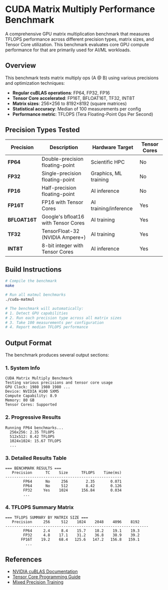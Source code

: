 # CUDA Matrix Multiply Performance Benchmark

A comprehensive GPU matrix multiplication benchmark that measures TFLOPS performance across different precision types, matrix sizes, and Tensor Core utilization. This benchmark evaluates core GPU compute performance for that are primarily used for AI/ML workloads.

## Overview

This benchmark tests matrix multiply ops (A @ B) using various precisions and optimization techniques:

- **Regular cuBLAS operations**: FP64, FP32, FP16
- **Tensor Core accelerated**: FP16T, BFLOAT16T, TF32, INT8T
- **Matrix sizes**: 256×256 to 8192×8192 (square matrices)
- **Statistical accuracy**: Median of 100 measurements per config
- **Performance metric**: TFLOPS (Tera Floating-Point Ops Per Second)

## Precision Types Tested

| Precision | Description | Hardware Target | Tensor Cores |
|-----------|-------------|-----------------|--------------|
| **FP64** | Double-precision floating-point | Scientific HPC | No |
| **FP32** | Single-precision floating-point | Graphics, ML training | No |
| **FP16** | Half-precision floating-point | AI inference | No |
| **FP16T** | FP16 with Tensor Cores | AI training/inference | Yes |
| **BFLOAT16T** | Google's bfloat16 with Tensor Cores | AI training | Yes |
| **TF32** | TensorFloat-32 (NVIDIA Ampere+) | AI training | Yes |
| **INT8T** | 8-bit integer with Tensor Cores | AI inference | Yes |

## Build Instructions

```bash
# Compile the benchmark
make

# Run all matmul benchmarks
./cuda-matmul

# The benchmark will automatically:
# 1. Detect GPU capabilities
# 2. Run each precision type across all matrix sizes
# 3. Take 100 measurements per configuration
# 4. Report median TFLOPS performance
```

## Output Format

The benchmark produces several output sections:

### 1. System Info
```
CUDA Matrix Multiply Benchmark
Testing various precisions and tensor core usage
GPU Clock: 1980 1980 1980 ...
Device: NVIDIA H100 SXM5
Compute Capability: 8.9
Memory: 80 GB
Tensor Cores: Supported
```

### 2. Progressive Results
```
Running FP64 benchmarks...
  256x256: 2.35 TFLOPS
  512x512: 8.42 TFLOPS
  1024x1024: 15.67 TFLOPS
  ...
```

### 3. Detailed Results Table
```
=== BENCHMARK RESULTS ===
   Precision      TC    Size      TFLOPS    Time(ms)
----------------------------------------------------
        FP64      No     256        2.35       0.071
        FP64      No     512        8.42       0.126
        FP32     Yes    1024      156.84       0.034
        ...
```

### 4. TFLOPS Summary Matrix
```
=== TFLOPS SUMMARY BY MATRIX SIZE ===
   Precision     256     512    1024    2048    4096    8192
----------------------------------------------------------------
        FP64     2.4     8.4    15.7    18.2    19.1    19.3
        FP32     4.8    17.1    31.2    36.8    38.9    39.2
       FP16T    19.2    68.4   125.6   147.2   156.8   159.1
         ...
```

## References

- [NVIDIA cuBLAS Documentation](https://docs.nvidia.com/cuda/cublas/)
- [Tensor Core Programming Guide](https://leimao.github.io/blog/NVIDIA-Tensor-Core-Programming/)
- [Mixed Precision Training](https://docs.nvidia.com/deeplearning/performance/mixed-precision-training/)